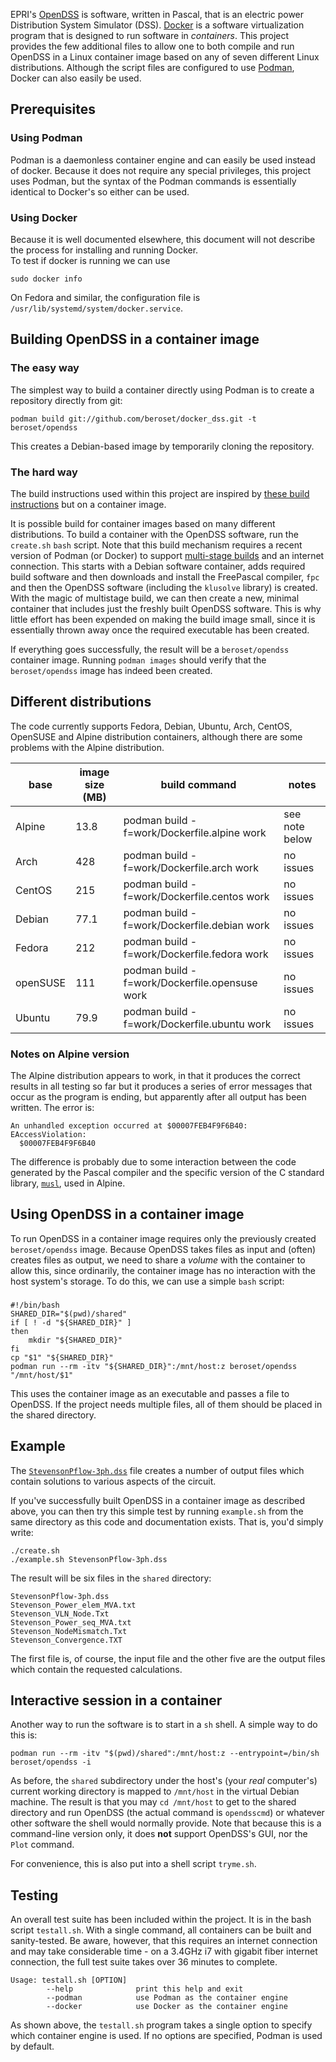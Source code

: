 EPRI's [OpenDSS](https://sourceforge.net/projects/electricdss/) is software, written in Pascal, that is an electric power Distribution System Simulator (DSS).  [Docker](https://www.docker.com/) is a software virtualization program that is designed to run software in *containers*.  This project provides the few additional files to allow one to both compile and run OpenDSS in a Linux container image based on any of seven different Linux distributions.  Although the script files are configured to use [Podman](https://podman.io/), Docker can also easily be used.  

## Prerequisites
### Using Podman
Podman is a daemonless container engine and can easily be used instead of docker.  Because it does not require any special privileges, this project uses Podman, but the syntax of the Podman commands is essentially identical to Docker's so either can be used.

### Using Docker
Because it is well documented elsewhere, this document will not describe the process for installing and running Docker.  
To test if docker is running we can use

    sudo docker info

On Fedora and similar, the configuration file is `/usr/lib/systemd/system/docker.service`.

## Building OpenDSS in a container image
### The easy way
The simplest way to build a container directly using Podman is to create a repository directly from git:

    podman build git://github.com/beroset/docker_dss.git -t beroset/opendss

This creates a Debian-based image by temporarily cloning the repository.

### The hard way
The build instructions used within this project are inspired by [these build instructions](https://sourceforge.net/p/electricdss/discussion/861976/thread/b32b74a2/5f93/attachment/EPRI_Build_OpenDSS_Linux.pdf) but on a container image. 

It is possible build for container images based on many different distributions.  To build a container with the OpenDSS software, run the `create.sh` `bash` script.  Note that this build mechanism requires a recent version of Podman (or Docker) to support [multi-stage builds](https://docs.docker.com/develop/develop-images/multistage-build/) and an internet connection.  This starts with a Debian software container, adds required build software and then downloads and install the FreePascal compiler, `fpc` and then the OpenDSS software (including the `klusolve` library) is created.  With the magic of multistage build, we can then create a new, minimal container that includes just the freshly built OpenDSS software.  This is why little effort has been expended on making the build image small, since it is essentially thrown away once the required executable has been created.

If everything goes successfully, the result will be a `beroset/opendss` container image.  Running `podman images` should verify that the `beroset/opendss` image has indeed been created.

## Different distributions
The code currently supports Fedora, Debian, Ubuntu, Arch, CentOS, OpenSUSE and Alpine distribution containers, although there are some problems with the Alpine distribution.

|base   | image size (MB) | build command | notes                 |
| ----- | ---------- | ------------- | --------------------- |
|Alpine | 13.8 | podman build -f=work/Dockerfile.alpine work | see note below |
|Arch   | 428 | podman build -f=work/Dockerfile.arch work | no issues |
|CentOS | 215 | podman build -f=work/Dockerfile.centos work | no issues |
|Debian | 77.1 | podman build -f=work/Dockerfile.debian work | no issues |
|Fedora | 212 | podman build -f=work/Dockerfile.fedora work | no issues |
|openSUSE | 111 | podman build -f=work/Dockerfile.opensuse work | no issues |
|Ubuntu | 79.9 | podman build -f=work/Dockerfile.ubuntu work | no issues |

### Notes on Alpine version
The Alpine distribution appears to work, in that it produces the correct results in all testing so far but it produces a series of error messages that occur as the program is ending, but apparently after all output has been written.  The error is:

    An unhandled exception occurred at $00007FEB4F9F6B40:
    EAccessViolation: 
      $00007FEB4F9F6B40

The difference is probably due to some interaction between the code generated by the Pascal compiler and the specific version of the C standard library, [`musl`](https://musl.libc.org/), used in Alpine.

## Using OpenDSS in a container image
To run OpenDSS in a container image requires only the previously created `beroset/opendss` image.  Because OpenDSS takes files as input and (often) creates files as output, we need to share a *volume* with the container to allow this, since ordinarily, the container image has no interaction with the host system's storage.  To do this, we can use a simple `bash` script:

### 
```
#!/bin/bash
SHARED_DIR="$(pwd)/shared"
if [ ! -d "${SHARED_DIR}" ]
then
    mkdir "${SHARED_DIR}"
fi
cp "$1" "${SHARED_DIR}"
podman run --rm -itv "${SHARED_DIR}":/mnt/host:z beroset/opendss "/mnt/host/$1"
```

This uses the container image as an executable and passes a file to OpenDSS.  If the project needs multiple files, all of them should be placed in the shared directory.

## Example
The [`StevensonPflow-3ph.dss`](http://svn.code.sf.net/p/electricdss/code/trunk/Distrib/Examples/Stevenson/StevensonPflow-3ph.dss) file creates a number of output files which contain solutions to various aspects of the circuit.  

If you've successfully built OpenDSS in a container image as described above, you can then try this simple test by running `example.sh` from the same directory as this code and documentation exists.  That is, you'd simply write:

    ./create.sh
    ./example.sh StevensonPflow-3ph.dss

The result will be six files in the `shared` directory:

    StevensonPflow-3ph.dss        
    Stevenson_Power_elem_MVA.txt  
    Stevenson_VLN_Node.Txt
    Stevenson_Power_seq_MVA.txt
    Stevenson_NodeMismatch.Txt  
    Stevenson_Convergence.TXT   

The first file is, of course, the input file and the other five are the output files which contain the requested calculations.

## Interactive session in a container
Another way to run the software is to start in a `sh` shell.  A simple way to do this is:

    podman run --rm -itv "$(pwd)/shared":/mnt/host:z --entrypoint=/bin/sh beroset/opendss -i

As before, the `shared` subdirectory under the host's (your *real* computer's) current working directory is mapped to `/mnt/host` in the virtual Debian machine.  The result is that you may `cd /mnt/host` to get to the shared directory and run OpenDSS (the actual command is `opendsscmd`) or whatever other software the shell would normally provide.  Note that because this is a command-line version only, it does **not** support OpenDSS's GUI, nor the `Plot` command.

For convenience, this is also put into a shell script `tryme.sh`.

## Testing
An overall test suite has been included within the project.  It is in the bash script `testall.sh`.  With a single command, all containers can be built and sanity-tested.  Be aware, however, that this requires an internet connection and may take considerable time - on a 3.4GHz i7 with gigabit fiber internet connection, the full test suite takes over 36 minutes to complete.

    Usage: testall.sh [OPTION]
            --help              print this help and exit
            --podman            use Podman as the container engine
            --docker            use Docker as the container engine

As shown above, the `testall.sh` program takes a single option to specify which container engine is used.  If no options are specified, Podman is used by default.
